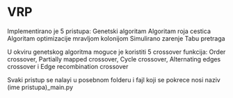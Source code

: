 # VRP
Implementirano je 5 pristupa:
Genetski algoritam
Algoritam roja cestica
Algoritam optimizacije mravljom kolonijom
Simulirano zarenje
Tabu pretraga

U okviru genetskog algoritma moguce je koristiti 5 crossover funkcija: Order crossover, Partially mapped crossover, Cycle crossover, Alternating edges crossover i Edge recombination crossover

Svaki pristup se nalayi u posebnom folderu i fajl koji se pokrece nosi naziv (ime pristupa)_main.py
